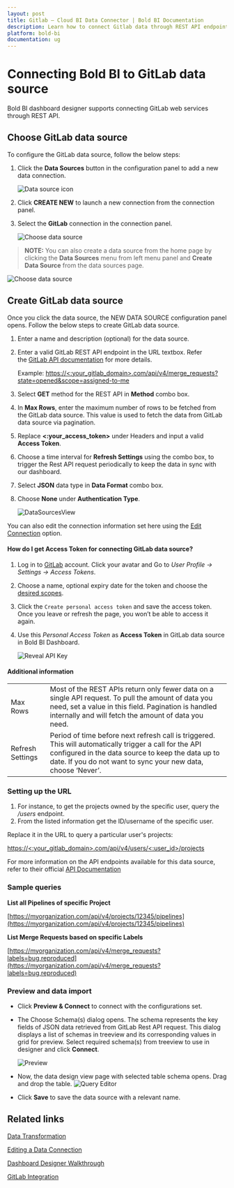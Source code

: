 ```yaml
---
layout: post
title: Gitlab – Cloud BI Data Connector | Bold BI Documentation
description: Learn how to connect Gitlab data through REST API endpoint with Bold BI Cloud and create data source.
platform: bold-bi
documentation: ug
---
```


# Connecting Bold BI to GitLab data source
Bold BI dashboard designer supports connecting GitLab web services through REST API. 

## Choose GitLab data source
To configure the GitLab data source, follow the below steps:
1. Click the **Data Sources** button in the configuration panel to add a new data connection.

   ![Data source icon](/static/assets/working-with-datasource/data-connectors/images/common/DataSourcesIcon.png)

2. Click **CREATE NEW** to launch a new connection from the connection panel.
3. Select the **GitLab** connection in the connection panel.

   ![Choose data source](/static/assets/working-with-datasource/data-connectors/images/GitLab/ChooseDS.png)

> **NOTE:**  You can also create a data source from the home page by clicking the **Data Sources** menu from left menu panel and **Create Data Source** from the data sources page.

   ![Choose data source](/static/assets/working-with-datasource/data-connectors/images/GitLab/ChooseDS_Server.png)


## Create GitLab data source
Once you click the data source, the NEW DATA SOURCE configuration panel opens. Follow the below steps to create GitLab data source.
1. Enter a name and description (optional) for the data source.
2. Enter a valid GitLab REST API endpoint in the URL textbox. Refer the [GitLab API documentation](https://GitLab.com/docs/api) for more details.

    Example: [https://&lt;:your_gitlab_domain&gt;.com/api/v4/merge_requests?state=opened&scope=assigned-to-me](https://%3c:your_gitlab_domain%3e.com/api/v4/merge_requests?state=opened&scope=assigned-to-me)    

3. Select **GET** method for the REST API in **Method** combo box.
4. In **Max Rows**, enter the maximum number of rows to be fetched from the GitLab data source. This value is used to fetch the data from GitLab data source via pagination.
5. Replace **&lt;:your_access_token&gt;** under Headers and input a valid **Access Token**.
6. Choose a time interval for **Refresh Settings** using the combo box, to trigger the Rest API request periodically to keep the data in sync with our dashboard.  
7. Select **JSON** data type in **Data Format** combo box.
8. Choose **None** under **Authentication Type**.

    ![DataSourcesView](/static/assets/working-with-datasource/data-connectors/images/GitLab/DataSourcesView.png)

You can also edit the connection information set here using the [Edit Connection](/working-with-data-source/editing-a-data-connection/) option.

#### How do I get Access Token for connecting GitLab data source?
1. Log in to [GitLab](https://gitlab.com/users/sign_in) account. Click your avatar and Go to *User Profile -> Settings -> Access Tokens*.
2. Choose a name, optional expiry date for the token and choose the [desired scopes](https://docs.gitlab.com/ee/user/profile/personal_access_tokens.html#limiting-scopes-of-a-personal-access-token).
3. Click the `Create personal access token` and save the access token. Once you leave or refresh the page, you won’t be able to access it again.
4. Use this *Personal Access Token* as **Access Token** in GitLab data source in Bold BI Dashboard.

   ![Reveal API Key](/static/assets/working-with-datasource/data-connectors/images/GitLab/AccessToken.png)

#### Additional information
<table width="600">
<tr>
<td>
Max Rows
</td>
<td>
Most of the REST APIs return only fewer data on a single API request. To pull the amount of data you need, set a value in this field.  
Pagination is handled internally and will fetch the amount of data you need.
</td>
</tr>
<tr>
<td>
Refresh Settings
</td>
<td>
Period of time before next refresh call is triggered. This will automatically trigger a call for the API configured in the data source to keep the data up to date. If you do not want to sync your new data, choose ‘Never’.
</td>
</tr>
</table>

### Setting up the URL

1. For instance, to get the projects owned by the specific user, query the <i>/users</i> endpoint.
2. From the listed information get the ID/username of the specific user.

Replace it in the URL to query a particular user's projects:

[https://&lt;:your_gitlab_domain&gt;.com/api/v4/users/&lt;:user_id&gt;/projects](https://%3c:your_gitlab_domain%3e.com/api/v4/users/%3c:user_id%3e/projects)

For more information on the API endpoints available for this data source, refer to their official [API Documentation]( https://docs.gitlab.com/ee/api/)

### Sample queries
**List all Pipelines of specific Project**

[https://myorganization.com/api/v4/projects/12345/pipelines](https://myorganization.com/api/v4/projects/12345/pipelines)

**List Merge Requests based on specific Labels**

[https://myorganization.com/api/v4/merge_requests?labels=bug,reproduced](https://myorganization.com/api/v4/merge_requests?labels=bug,reproduced)

### Preview and data import
* Click **Preview & Connect** to connect with the configurations set.
* The Choose Schema(s) dialog opens. The schema represents the key fields of JSON data retrieved from GitLab Rest API request. This dialog displays a list of schemas in treeview and its corresponding values in grid for preview. Select required schema(s) from treeview to use in designer and click **Connect**.

   ![Preview](/static/assets/working-with-datasource/data-connectors/images/common/Preview.png)

* Now, the data design view page with selected table schema opens. Drag and drop the table.
   ![Query Editor](/static/assets/working-with-datasource/data-connectors/images/common/QueryEditor.png)

* Click **Save** to save the data source with a relevant name.

## Related links
[Data Transformation](/working-with-data-source/transforming-data/joining-table/)

[Editing a Data Connection](/working-with-data-source/editing-a-data-connection/)   

[Dashboard Designer Walkthrough](/getting-started/creating-dashboard/)

[GitLab Integration](https://www.boldbi.com/integrations/gitlab?utm_source=syncfusion&utm_medium=documentation&utm_campaign=boldbigitlabintegration)